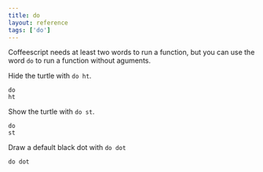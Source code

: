 ```yaml
---
title: do
layout: reference
tags: ['do']
---
```


Coffeescript needs at least two words to run a function, but
you can use the word <code>do</code> to run a function without
aguments.

Hide the turtle with <code>do ht</code>.

<code class="jumbo" data-before="pause 3"><span data-dfn="just do it">do</span> ht</code>

Show the turtle with <code>do st</code>.

<code class="jumbo" data-before="do ht; pen red; fd 50">do st</code>

Draw a default black dot with <code>do dot</code>

<code class="jumbo">do dot</code>

